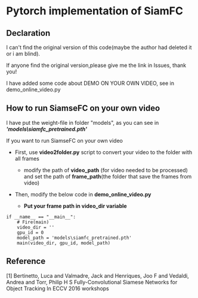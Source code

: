 # Pytorch implementation of SiamFC 

## Declaration
I can't find the original version of this code(maybe the author had deleted it or i am blind).

If anyone find the original version,please give me the link in Issues, thank you!

I have added some code about DEMO ON YOUR OWN VIDEO, see in demo_online_video.py

## How to run SiamseFC on your own video

I have put the weight-file in folder "models", as you can see in  ***'models\siamfc_pretrained.pth'***

If you want to  run SiamseFC on your own video

- First, use **video2folder.py** script to convert your video to the folder with all frames
	-  modify the path of **video_path** (for video needed to be processed) and set the path of **frame_path**(the folder that save the frames from video)


- Then,  modify the below code in **demo_online_video.py**
	-  **Put your frame path in video_dir variable**

```
if __name__ == "__main__":
    # Fire(main)
    video_dir = ''
    gpu_id = 0
    model_path = 'models\siamfc_pretrained.pth'
    main(video_dir, gpu_id, model_path)

```


## Reference
[1] Bertinetto, Luca and Valmadre, Jack and Henriques, Joo F and Vedaldi, Andrea and Torr, Philip H S
		Fully-Convolutional Siamese Networks for Object Tracking
		In ECCV 2016 workshops
